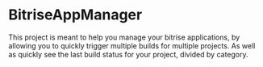 # BitriseAppManager

This project is meant to help you manage your bitrise applications, by allowing you to quickly trigger multiple builds for multiple projects.
As well as quickly see the last build status for your project, divided by category.
